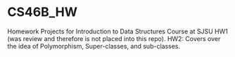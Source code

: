 # CS46B_HW
Homework Projects for Introduction to Data Structures Course at SJSU
HW1 (was review and therefore is not placed into this repo).
HW2: Covers over the idea of Polymorphism, Super-classes, and sub-classes. 
